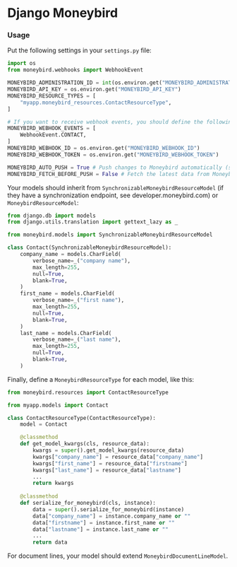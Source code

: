# Django Moneybird

### Usage

Put the following settings in your `settings.py` file:

```python
import os
from moneybird.webhooks import WebhookEvent

MONEYBIRD_ADMINISTRATION_ID = int(os.environ.get("MONEYBIRD_ADMINISTRATION_ID", 0))
MONEYBIRD_API_KEY = os.environ.get("MONEYBIRD_API_KEY")
MONEYBIRD_RESOURCE_TYPES = [
    "myapp.moneybird_resources.ContactResourceType",
]

# If you want to receive webhook events, you should define the following:
MONEYBIRD_WEBHOOK_EVENTS = [
    WebhookEvent.CONTACT,
]
MONEYBIRD_WEBHOOK_ID = os.environ.get("MONEYBIRD_WEBHOOK_ID")
MONEYBIRD_WEBHOOK_TOKEN = os.environ.get("MONEYBIRD_WEBHOOK_TOKEN")

MONEYBIRD_AUTO_PUSH = True # Push changes to Moneybird automatically (so you don't have to call `instance.push_to_moneybird()` manually)
MONEYBIRD_FETCH_BEFORE_PUSH = False # Fetch the latest data from Moneybird before pushing changes. This is useful if you want to avoid overwriting changes made in Moneybird, but it will slow down your application. With webhooks, this is likely not necessary.
```

Your models should inherit from `SynchronizableMoneybirdResourceModel` (if they have a synchronization endpoint, see developer.moneybird.com) or `MoneybirdResourceModel`:

```python
from django.db import models
from django.utils.translation import gettext_lazy as _

from moneybird.models import SynchronizableMoneybirdResourceModel

class Contact(SynchronizableMoneybirdResourceModel):
    company_name = models.CharField(
        verbose_name=_("company name"),
        max_length=255,
        null=True,
        blank=True,
    )
    first_name = models.CharField(
        verbose_name=_("first name"),
        max_length=255,
        null=True,
        blank=True,
    )
    last_name = models.CharField(
        verbose_name=_("last name"),
        max_length=255,
        null=True,
        blank=True,
    )
```


Finally, define a `MoneybirdResourceType` for each model, like this:

```python
from moneybird.resources import ContactResourceType

from myapp.models import Contact

class ContactResourceType(ContactResourceType):
    model = Contact

    @classmethod
    def get_model_kwargs(cls, resource_data):
        kwargs = super().get_model_kwargs(resource_data)
        kwargs["company_name"] = resource_data["company_name"]
        kwargs["first_name"] = resource_data["firstname"]
        kwargs["last_name"] = resource_data["lastname"]
        ...
        return kwargs
        
    @classmethod
    def serialize_for_moneybird(cls, instance):
        data = super().serialize_for_moneybird(instance)
        data["company_name"] = instance.company_name or ""
        data["firstname"] = instance.first_name or ""
        data["lastname"] = instance.last_name or ""
        ...
        return data

```

For document lines, your model should extend `MoneybirdDocumentLineModel`.